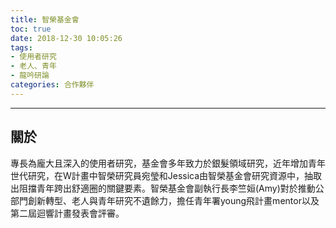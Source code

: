 ```yaml
---
title: 智榮基金會
toc: true
date: 2018-12-30 10:05:26
tags:
- 使用者研究
- 老人、青年
- 龍吟研論
categories: 合作夥伴
---
```


--------------------------
## 關於
專長為龐大且深入的使用者研究，基金會多年致力於銀髮領域研究，近年增加青年世代研究，在W計畫中智榮研究員宛瑩和Jessica由智榮基金會研究資源中，抽取出阻擋青年跨出舒適圈的關鍵要素。智榮基金會副執行長李竺姮(Amy)對於推動公部門創新轉型、老人與青年研究不遺餘力，擔任青年署young飛計畫mentor以及第二屆迴響計畫發表會評審。
